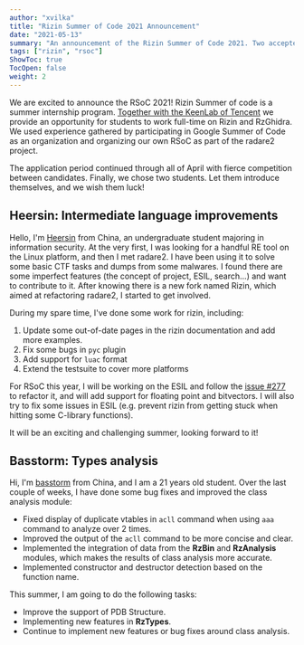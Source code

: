 ```yaml
---
author: "xvilka"
title: "Rizin Summer of Code 2021 Announcement"
date: "2021-05-13"
summary: "An announcement of the Rizin Summer of Code 2021. Two accepted candidates."
tags: ["rizin", "rsoc"]
ShowToc: true
TocOpen: false
weight: 2
---
```


We are excited to announce the RSoC 2021! Rizin Summer of code is a summer
internship program. [Together with the KeenLab of Tencent](https://keenlab.tencent.com/zh/2021/03/04/RSoC-keenlab-2021/) we provide an opportunity
for students to work full-time on Rizin and RzGhidra.
We used experience gathered by participating in Google Summer of Code as an organization and
organizing our own RSoC as part of the radare2 project.

The application period continued through all of April with fierce competition between candidates. Finally, we chose
two students. Let them introduce themselves, and we wish them luck!

## Heersin: Intermediate language improvements

Hello, I'm [Heersin](https://github.com/Heersin) from China, an undergraduate student majoring in information security. At the very first, I was looking for a handful RE tool on the Linux platform, and then I met radare2. I have been using it to solve some basic CTF tasks and dumps from some malwares. I found there are some imperfect features (the concept of project, ESIL, search...) and want to contribute to it. After knowing there is a new fork named Rizin, which aimed at refactoring radare2, I started to get involved.

During my spare time, I've done some work for rizin, including:
   1. Update some out-of-date pages in the rizin documentation and add more examples.
   2. Fix some bugs in `pyc` plugin
   3. Add support for `luac` format
   4. Extend the testsuite to cover more platforms

For RSoC this year, I will be working on the ESIL and follow the [issue #277](https://github.com/rizinorg/rizin/issues/277) to refactor it, and will add support for floating point and bitvectors. I will also try to fix some issues in ESIL (e.g. prevent rizin from getting stuck when hitting some C-library functions).

It will be an exciting and challenging summer, looking forward to it!

## Basstorm: Types analysis

Hi, I'm [basstorm](https://github.com/Basstorm) from China, and I am a 21 years old student. Over the last couple of weeks, I have done some bug fixes and improved the class analysis module:

- Fixed display of duplicate vtables in `acll` command when using `aaa` command to analyze over 2 times.
- Improved the output of the `acll` command to be more concise and clear.
- Implemented the integration of data from the **RzBin** and **RzAnalysis** modules, which makes the results of class analysis more accurate.
- Implemented constructor and destructor detection based on the function name.

This summer, I am going to do the following tasks:

- Improve the support of PDB Structure.
- Implementing new features in **RzTypes**.
- Continue to implement new features or bug fixes around class analysis.
